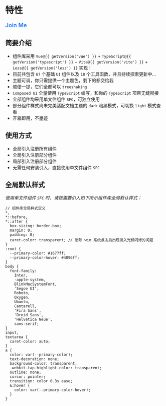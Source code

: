# 特性

<GlobalElement />

<Alert type="info" show-icon :bordered="false">
  <template #icon>
    <TeamOutlined />
  </template>
  <p style="font-size: 18px; font-weight: 600; color: #1677ff;">Join Me</p>
  <template #description>
    <p style="font-size: 16px;">
      如果您对
      <GradientText
        :size="18"
        :weight="600"
        :gradient="{
          deg: '90deg',
          from: '#09c8ce',
          to: '#eb2f96'
        }"
      >
       Composed UI
      </GradientText>
      感兴趣，欢迎加入我，一起开发、维护和迭代组件库。您的贡献将帮助组件库不断的更新与完善，共同打造更
      <GradientText
        :size="18"
        :weight="600"
        :gradient="{
          deg: '90deg',
          from: '#09c8ce',
          to: '#eb2f96'
        }"
      >
        Composed
      </GradientText>
      的
      <GradientText
        :size="18"
        :weight="600"
        :gradient="{
          deg: '90deg',
          from: '#09c8ce',
          to: '#eb2f96'
        }"
      >
        UI
      </GradientText>
      组件库！
    </p>
  </template>
</Alert>

## 简要介绍

- 组件库采用 `Vue@{{ getVersion('vue') }}` + `TypeScript@{{ getVersion('typescript') }}` + `Vite@{{ getVersion('vite') }}` + `Less@{{ getVersion('less') }}` 实现！
- 目前共包含 `67` 个基础 `UI` 组件以及 `18` 个工具函数，并且持续探索更新中...
- 主题可调，你只需提供一个主题色，剩下的都交给我
- 顺便一提，它们全都可以 `treeshaking`
- `Composed UI` 全量使用 `TypeScript` 编写，和你的 `TypeScript` 项目无缝衔接
- 全部组件均采用单文件组件 `SFC`，可独立使用
- 部分组件样式尚未完美适配文档主题的 `dark` 暗黑模式，可切换 `light` 模式查看
- 开箱即用，不墨迹

## 使用方式

- 全局引入注册所有组件
- 全局引入注册部分组件
- 局部引入注册部分组件
- 无需任何安装引入，直接使用单文件组件 `SFC`

## 全局默认样式

_使用单文件组件 `SFC` 时，请按需要引入如下所示组件库全局默认样式：_

```less
// 组件库全局样式定义
*,
*::before,
*::after {
  box-sizing: border-box;
  margin: 0;
  padding: 0;
  caret-color: transparent; // 消除 win 系统点击后出现插入光标闪烁的问题
}
:root {
  --primary-color: #1677ff;
  --primary-color-hover: #4096ff;
}
body {
  font-family:
    Inter,
    -apple-system,
    BlinkMacSystemFont,
    'Segoe UI',
    Roboto,
    Oxygen,
    Ubuntu,
    Cantarell,
    'Fira Sans',
    'Droid Sans',
    'Helvetica Neue',
    sans-serif;
}
input,
textarea {
  caret-color: auto;
}
a {
  color: var(--primary-color);
  text-decoration: none;
  background-color: transparent;
  -webkit-tap-highlight-color: transparent;
  outline: none;
  cursor: pointer;
  transition: color 0.3s ease;
  &:hover {
    color: var(--primary-color-hover);
  }
}
```

<script setup lang="ts">
import { TeamOutlined } from '@ant-design/icons-vue'
import pkg from '../../package.json'

const dependencies = pkg.dependencies
const devDependencies = pkg.devDependencies
function getVersion (target: string): string {
  for (let name of Object.keys(dependencies)) {
    if (name === target) {
      return dependencies[name].replace('^', '')
    }
  }
  for (let name of Object.keys(devDependencies)) {
    if (name === target) {
      return devDependencies[name].replace('^', '')
    }
  }
  return ''
}
</script>
